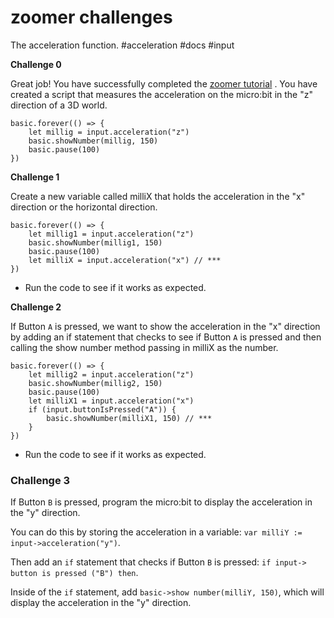 # zoomer challenges

The acceleration function. #acceleration #docs #input

**Challenge 0**

Great job! You have successfully completed the [zoomer tutorial](https://test.microbit.co.uk/td/lessons/zoomer/challenges) . You have created a script that measures the acceleration on the micro:bit in the "z" direction of a 3D world.

```
basic.forever(() => {
    let millig = input.acceleration("z")
    basic.showNumber(millig, 150)
    basic.pause(100)
})
```

**Challenge 1**

Create a new variable called milliX that holds the acceleration in the "x" direction or the horizontal direction.

```
basic.forever(() => {
    let millig1 = input.acceleration("z")
    basic.showNumber(millig1, 150)
    basic.pause(100)
    let milliX = input.acceleration("x") // ***
})
```

* Run the code to see if it works as expected.

**Challenge 2**

If Button `A` is pressed, we want to show the acceleration in the "x" direction by adding an if statement that checks to see if Button `A` is pressed and then calling the show number method passing in milliX as the number.

```
basic.forever(() => {
    let millig2 = input.acceleration("z")
    basic.showNumber(millig2, 150)
    basic.pause(100)
    let milliX1 = input.acceleration("x")
    if (input.buttonIsPressed("A")) {
        basic.showNumber(milliX1, 150) // ***
    }
})
```

* Run the code to see if it works as expected.

### Challenge 3

If Button `B` is pressed, program the micro:bit to display the acceleration in the "y" direction.

You can do this by storing the acceleration in a variable: `var milliY := input->acceleration("y")`.

Then add an `if` statement that checks if Button `B` is pressed: `if input-> button is pressed ("B") then`.

Inside of the `if` statement, add `basic->show number(milliY, 150)`, which will display the acceleration in the "y" direction.


